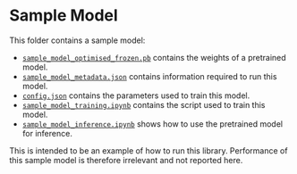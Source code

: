# Sample Model

This folder contains a sample model:

- [`sample_model_optimised_frozen.pb`](sample_model_optimised_frozen.pb) contains the weights of a pretrained model.
- [`sample_model_metadata.json`](sample_model_metadata.json) contains information required to run this model.
- [`config.json`](config.json) contains the parameters used to train this model.
- [`sample_model_training.ipynb`](sample_model_training.ipynb) contains the script used to train this model.
- [`sample_model_inference.ipynb`](sample_model_inference.ipynb) shows how to use the pretrained model for inference.

This is intended to be an example of how to run this library. Performance of this sample model is therefore  irrelevant and not reported here.

